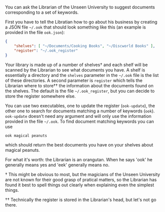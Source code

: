 You can ask the Librarian of the Unseen University to suggest documents corresponding to a set of keywords.

First you have to tell the Libratian how to go about his business by creating a JSON file `~/.ook` that should look something like this (an example is provided in the file `ook.json`):
```json
{
    "shelves": [ "~/Documents/Cooking Books", "~/Discworld Books" ],
    "register": "~/.ook_register"
}
```
Your library is made up of a number of shelves† and each shelf will be scanned by the Librarian to see what documents you have.
A shelf is essentially a directory and the `shelves` parameter in the `~/.ook` file is the list of these directories.
A second parameter is `register` which tells the Librarian where to store†† the information about the documents found on the shelves.
The default is the file `~/.ook_register`, but you can decide to store the register somewhere else.

You can use two executables, one to update the register (`ook-update`), the other one to search for documents matching a number of keywords (`ook`). `ook-update` doesn't need any argument and will only use the information provided in the file `~/.ook`. To find document matching keywords you can use
```bash
ook magical peanuts
```
which should return the best documents you have on your shelves about magical peanuts.

For what it's worth: the Librarian is an orangutan. When he says 'ook' he generally means yes and 'eek' generally means no.

† This might be obvious to most, but the magicians of the Unseen University are not known for their good grasp of pratical matters, so the Librarian has found it best to spell things out clearly when explaining even the simplest things.

†† Technically the register is stored in the Librarian's head, but let's not go there.

